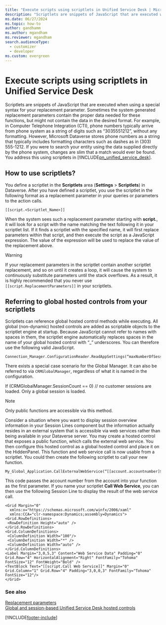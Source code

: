 ```yaml
---
title: "Execute scripts using scriptlets in Unified Service Desk | MicrosoftDocs"
description: "Scriptlets are snippets of JavaScript that are executed when using a special syntax for your replacement parameter."
ms.date: 06/27/2024
ms.topic: how-to
author: gandhamm
ms.author: mgandham
ms.reviewer: mgandham
search.audienceType: 
  - customizer
  - developer
ms.custom: evergreen
---
```

# Execute scripts using scriptlets in Unified Service Desk



Scriptlets are snippets of JavaScript that are executed when using a special syntax for your replacement parameter. Sometimes the system generated replacement parameters contain the proper data needed for these functions, but might not contain the data in the desired format. For example, in Computer Telephone Integration (CTI), phone numbers typically arrive from phone system as a string of digits such as “3035551212”, without any formatting. However, Microsoft Dataverse stores phone numbers as a string that typically includes formatting characters such as dashes as in (303) 555-1212. If you were to search your entity using the data supplied directly by the phone system, changes are slim that a match would ever be found. You address this using scriptlets in [!INCLUDE[pn_unified_service_desk](../includes/pn-unified-service-desk.md)].  
  
<a name="HowTo"></a>   
## How to use scriptlets?  
 You define a scriptlet in the **Scriptlets** area (**Settings** > **Scriptlets**) in Dataverse. After you have defined a scriptlet, you use the scriptlet in the following format as a replacement parameter in your queries or parameters to the action calls.  
  
```  
[[script.<Scriptlet_Name>]]  
```  
  
 When the system sees such a replacement parameter starting with **script.**, it will look for a script with the name matching the text following it in your scriptlet list. If it finds a scriptlet with the specified name, it will first replace parameters within that script, and then execute the script as a JavaScript expression. The value of the expression will be used to replace the value of the replacement above.  
  
> [!WARNING]
>  If your replacement parameters in the scriptlet contain another scriptlet replacement, and so on until it creates a loop, it will cause the system to continuously substitute parameters until the stack overflows. As a result, it is highly recommended that you never use `[[script.ReplacementParameters]]` in your scriptlets.  
  
<a name="RferringToGlobalHC"></a>   
## Referring to global hosted controls from your scriptlets  
 Scriptlets can reference global hosted control methods while executing. All global (non-dynamic) hosted controls are added as scriptable objects to the scriptlet engine at startup. Because JavaScript cannot refer to names with spaces in them, the scriptlet engine automatically replaces spaces in the name of your global hosted control with “_” underscores. You can therefore use the following valid JavaScript.  
  
```  
Connection_Manager.ConfigurationReader.ReadAppSettings(“maxNumberOfSessions”);  
```  
  
 There exists a special case scenario for the Global Manager. It can also be referred to via `CRMGlobalManager`, regardless of what it is named in the configuration.  
  
 If (CRMGlobalManager.SessionCount == 0)  // no customer sessions are loaded. Only a global session is loaded.  
  
> [!NOTE]
>  Only public functions are accessible via this method.  
  
 Consider a situation where you want to display session overview information in your Session Lines component but the information actually resides in an external system that is accessible via web services rather than being available in your Dataverse server. You may create a hosted control that exposes a public function, which calls the external web service. You then configure this hosted control as a global hosted control and place it on the HiddenPanel. This function and web service call is now usable from a scriptlet. You could then create the following scriptlet to call your new function.  
  
```  
My_Global_Application.CallExternalWebService(“[[account.accountnumber]$]”);  
```  
  
 This code passes the account number from the account into your function as the first parameter. If you name your scriptlet **Call Web Service**, you can then use the following Session Line to display the result of the web service call.  
  
```  
<Grid Margin="0"  
  xmlns:x="https://schemas.microsoft.com/winfx/2006/xaml"  
  xmlns:CCA="clr-namespace:Dynamics;assembly=Dynamics">  
<Grid.RowDefinitions>  
 <RowDefinition Height="auto" />  
</Grid.RowDefinitions>  
<Grid.ColumnDefinitions>  
 <ColumnDefinition Width="100"/>  
 <ColumnDefinition Width="*" />  
 <ColumnDefinition Width="auto" />  
</Grid.ColumnDefinitions>  
<Label Margin="3,0,5,3" Content="Web Service Data" Padding="0" Grid.Row="4" HorizontalAlignment="Right" FontFamily="Tohoma" FontSize="12" FontWeight="Bold" />  
<TextBlock Text="[[script.Call Web Service]]" Margin="0" Grid.Column="1" Grid.Row="4" Padding="3,0,0,3" FontFamily="Tohoma" FontSize="12"/>  
</Grid>  
```  
  
### See also  
 [Replacement parameters](../unified-service-desk/replacement-parameters.md)   
 [Global and session-based Unified Service Desk hosted controls](../unified-service-desk/unified-service-desk-hosted-controls.md#Global)


[!INCLUDE[footer-include](../includes/footer-banner.md)]
